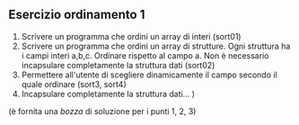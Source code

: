 ## Esercizio ordinamento 1

1. Scrivere un programma che ordini un array di interi (sort01)
2. Scrivere un programma che ordini un array di strutture. Ogni struttura ha i campi interi a,b,c. Ordinare rispetto al campo a. Non è necessario incapsulare completamente la struttura dati (sort02)
3. Permettere all'utente di scegliere dinamicamente il campo secondo il quale ordinare (sort3, sort4)
4. Incapsulare completamente la struttura dati... 
)

(è fornita una _bozza_ di soluzione per i punti 1, 2, 3)



